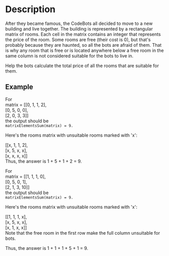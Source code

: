 # Description

After they became famous, the CodeBots all decided to move to a new building and live together. The building is represented by a rectangular matrix of rooms. Each cell in the matrix contains an integer that represents the price of the room. Some rooms are free (their cost is 0), but that's probably because they are haunted, so all the bots are afraid of them. That is why any room that is free or is located anywhere below a free room in the same column is not considered suitable for the bots to live in.  

Help the bots calculate the total price of all the rooms that are suitable for them.  

## Example

For  
matrix = [[0, 1, 1, 2],  
          [0, 5, 0, 0],  
          [2, 0, 3, 3]]  
the output should be  
`matrixElementsSum(matrix) = 9.`  

Here's the rooms matrix with unsuitable rooms marked with 'x':  

[[x, 1, 1, 2],  
 [x, 5, x, x],  
 [x, x, x, x]]  
Thus, the answer is 1 + 5 + 1 + 2 = 9.  

For  
matrix = [[1, 1, 1, 0],  
          [0, 5, 0, 1],  
          [2, 1, 3, 10]]  
the output should be  
`matrixElementsSum(matrix) = 9.`  

Here's the rooms matrix with unsuitable rooms marked with 'x':  

[[1, 1, 1, x],  
 [x, 5, x, x],  
 [x, 1, x, x]]  
Note that the free room in the first row make the full column unsuitable for bots.  

Thus, the answer is 1 + 1 + 1 + 5 + 1 = 9.  

